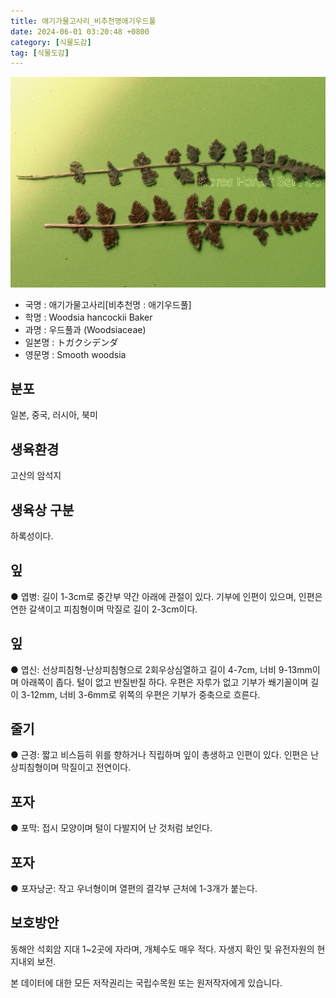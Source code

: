 ```yaml
---
title: 애기가물고사리_비추천명애기우드풀
date: 2024-06-01 03:20:48 +0800
category: [식물도감]
tag: [식물도감]
---
```




![애기가물고사리[비추천명 : 애기우드풀]](/assets/img/fileUpload/plants/basic/Davalliaceae/Woodsia/3301/1_th2.JPG)
- 국명 : 애기가물고사리[비추천명 : 애기우드풀]
- 학명 : Woodsia hancockii Baker
- 과명 : 우드풀과 (Woodsiaceae)
- 일본명 : トガクシデンダ
- 영문명 : Smooth woodsia


## 분포
일본, 중국, 러시아, 북미 
## 생육환경
고산의 암석지 
## 생육상 구분
하록성이다. 
## 잎
● 엽병: 길이 1-3cm로 중간부 약간 아래에 관절이 있다. 기부에 인편이 있으며, 인편은 연한 갈색이고 피침형이며 막질로 길이 2-3cm이다. 
## 잎
● 엽신: 선상피침형-난상피침형으로 2회우상심열하고 길이 4-7cm, 너비 9-13mm이며 아래쪽이 좁다. 털이 없고 반질반질 하다. 우편은 자루가 없고 기부가 쐐기꼴이며 길이 3-12mm, 너비 3-6mm로 위쪽의 우편은 기부가 중축으로 흐른다. 
## 줄기
● 근경: 짧고 비스듬히 위를 향하거나 직립하며 잎이 총생하고 인편이 있다. 인편은 난상피침형이며 막질이고 전연이다. 
## 포자
● 포막: 접시 모양이며 털이 다발지어 난 것처럼 보인다. 
## 포자
● 포자낭군: 작고 우너형이며 열편의 결각부 근처에 1-3개가 붙는다. 
## 보호방안
동해안 석회암 지대 1~2곳에 자라며, 개체수도 매우 적다. 자생지 확인 및 유전자원의 현지내외 보전.






본 데이터에 대한 모든 저작권리는 국립수목원 또는 원저작자에게 있습니다.

